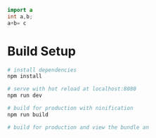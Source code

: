 ``` java 
import a
int a,b;
a+b= c
```



# Build Setup

``` bash
# install dependencies 
npm install

# serve with hot reload at localhost:8080
npm run dev

# build for production with ninification
npm run build 

# build for production and view the bundle an
```
